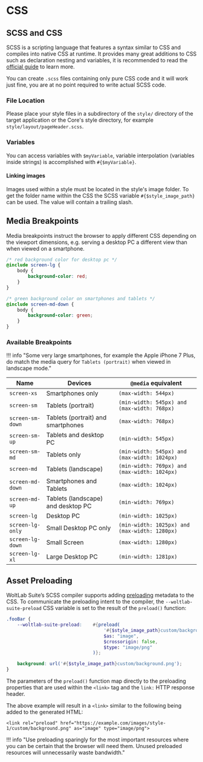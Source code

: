 # CSS

## SCSS and CSS

SCSS is a scripting language that features a syntax similar to CSS and compiles into native CSS at runtime. It provides many great additions to CSS such as declaration nesting and variables, it is recommended to read the [official guide](http://sass-lang.com/guide) to learn more.

You can create `.scss` files containing only pure CSS code and it will work just fine, you are at no point required to write actual SCSS code.

### File Location

Please place your style files in a subdirectory of the `style/` directory of the target application or the Core's style directory, for example `style/layout/pageHeader.scss`.

### Variables

You can access variables with `$myVariable`, variable interpolation (variables inside strings) is accomplished with `#{$myVariable}`.

#### Linking images

Images used within a style must be located in the style's image folder. To get the folder name within the CSS the SCSS variable `#{$style_image_path}` can be used. The value will contain a trailing slash.

## Media Breakpoints

Media breakpoints instruct the browser to apply different CSS depending on the viewport dimensions, e.g. serving a desktop PC a different view than when viewed on a smartphone.

```scss
/* red background color for desktop pc */
@include screen-lg {
    body {
        background-color: red;
    }
}

/* green background color on smartphones and tablets */
@include screen-md-down {
    body {
        background-color: green;
    }
}
```

### Available Breakpoints

!!! info "Some very large smartphones, for example the Apple iPhone 7 Plus, do match the media query for `Tablets (portrait)` when viewed in landscape mode."

| Name | Devices | `@media` equivalent |
|-------|-------|-------|
| `screen-xs` | Smartphones only | `(max-width: 544px)` |
| `screen-sm` | Tablets (portrait) | `(min-width: 545px) and (max-width: 768px)` |
| `screen-sm-down` | Tablets (portrait) and smartphones | `(max-width: 768px)` |
| `screen-sm-up` | Tablets and desktop PC | `(min-width: 545px)` |
| `screen-sm-md` | Tablets only | `(min-width: 545px) and (max-width: 1024px)` |
| `screen-md` | Tablets (landscape) | `(min-width: 769px) and (max-width: 1024px)` |
| `screen-md-down` | Smartphones and Tablets | `(max-width: 1024px)` |
| `screen-md-up` | Tablets (landscape) and desktop PC | `(min-width: 769px)` |
| `screen-lg` | Desktop PC | `(min-width: 1025px)` |
| `screen-lg-only` | Small Desktop PC only | `(min-width: 1025px) and (max-width: 1280px)` |
| `screen-lg-down` | Small Screen  | `(max-width: 1280px)` |
| `screen-lg-xl` | Large Desktop PC  | `(min-width: 1281px)` |

## Asset Preloading

WoltLab Suite’s SCSS compiler supports adding [preloading](https://developer.mozilla.org/en-US/docs/Web/HTML/Preloading_content) metadata to the CSS.
To communicate the preloading intent to the compiler, the `--woltlab-suite-preload` CSS variable is set to the result of the `preload()` function:

```scss
.fooBar {
    --woltlab-suite-preload:    #{preload(
                                    '#{$style_image_path}custom/background.png',
                                    $as: "image",
                                    $crossorigin: false,
                                    $type: "image/png"
                                )};

    background: url('#{$style_image_path}custom/background.png');
}
```

The parameters of the `preload()` function map directly to the preloading properties that are used within the `<link>` tag and the `link:` HTTP response header.

The above example will result in a `<link>` similar to the following being added to the generated HTML:

```
<link rel="preload" href="https://example.com/images/style-1/custom/background.png" as="image" type="image/png">
```

!!! info "Use preloading sparingly for the most important resources where you can be certain that the browser will need them. Unused preloaded resources will unnecessarily waste bandwidth."
